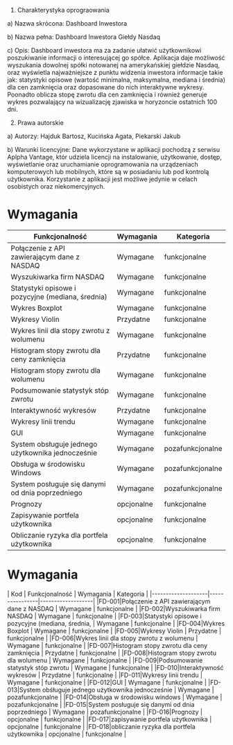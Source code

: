 1. Charakterystyka oprograowania
   
a) Nazwa skrócona: Dashboard Inwestora

b) Nazwa pełna: Dashboard Inwestora Giełdy Nasdaq

c) Opis: Dashboard inwestora ma za zadanie ułatwić użytkownikowi poszukiwanie informacji o interesującej go spółce. Aplikacja daje możliwość wyszukania dowolnej spółki notowanej na amerykańskiej giełdzie Nasdaq, oraz wyświetla najważniejsze z punktu widzenia inwestora informacje takie jak: statystyki opisowe (wartość minimalna, maksymalna, mediana i średnia) dla cen zamknięcia oraz dopasowane do nich interaktywne wykresy. Poonadto oblicza stopę zwrotu dla cen zamknięcia i również generuje wykres pozwalający na wizualizację zjawiska w horyzoncie ostatnich 100 dni.

2) Prawa autorskie
   
a) Autorzy: Hajduk Bartosz, Kucińska Agata, Piekarski Jakub

b) Warunki licencyjne: Dane wykorzystane w aplikacji pochodzą z serwisu Aplpha Vantage, któr udziela licencji na instalowanie, użytkowanie, dostęp, wyświetlanie oraz uruchamianie oprogramowania na urządzeniach komputerowych lub mobilnych, które są w posiadaniu lub pod kontrolą użytkownika. Korzystanie z aplikacji jest możliwe jedynie w celach osobistych oraz niekomercyjnych. 

# Wymagania
|  Funkcjonalność    | Wymagania      | Kategoria         |
|--------------------|----------------|-------------------|
|Połączenie z API zawierającym dane z NASDAQ    | Wymagane       | funkcjonalne      |
|Wyszukiwarka firm NASDAQ    | Wymagane       | funkcjonalne      |
|Statystyki opisowe i pozycyjne (mediana, średnia)      | Wymagane       | funkcjonalne      |
|Wykres Boxplot    | Wymagane       | funkcjonalne      |
|Wykresy Violin    | Przydatne     | funkcjonalne      |
|Wykres linii dla stopy zwrotu z wolumenu    | Wymagane       | funkcjonalne      |
|Histogram stopy zwrotu dla ceny zamknięcia    | Przydatne       | funkcjonalne      |
|Histogram stopy zwrotu dla wolumenu   | Wymagane       | funkcjonalne      |
|Podsumowanie statystyk stóp zwrotu    | Wymagane       | funkcjonalne      |
|Interaktywność wykresów    | Przydatne       | funkcjonalne      |
|Wykresy linii trendu    | Wymagane       | funkcjonalne      |
|GUI    | Wymagane       | funkcjonalne      |
|System obsługuje jednego użytkownika jednocześnie    | Wymagane       | pozafunkcjonalne      |
|Obsługa w środowisku Windows                         | Wymagane       | pozafunkcjonalne      |
|System posługuje się danymi od dnia poprzedniego     | Wymagane       | pozafunkcjonalne      |
|Prognozy   | opcjonalne       | funkcjonalne      |
|Zapisywanie portfela użytkownika | opcjonalne       | funkcjonalne      |
|Obliczanie ryzyka dla portfela użytkownika | opcjonalne       | funkcjonalne      |



# Wymagania
| Kod |  Funkcjonalność    | Wymagania      | Kategoria         |
|--------------------|----------------|-------------------|
|FD-001|Połączenie z API zawierającym dane z NASDAQ    | Wymagane       | funkcjonalne      |
|FD-002|Wyszukiwarka firm NASDAQ    | Wymagane       | funkcjonalne      |
|FD-003|Statystyki opisowe i pozycyjne (mediana, średnia,      | Wymagane       | funkcjonalne      |
|FD-004|Wykres Boxplot    | Wymagane       | funkcjonalne      |
|FD-005|Wykresy Violin    | Przydatne     | funkcjonalne      |
|FD-006|Wykres linii dla stopy zwrotu z wolumenu    | Wymagane       | funkcjonalne      |
|FD-007|Histogram stopy zwrotu dla ceny zamknięcia    | Przydatne       | funkcjonalne      |
|FD-008|Histogram stopy zwrotu dla wolumenu   | Wymagane       | funkcjonalne      |
|FD-009|Podsumowanie statystyk stóp zwrotu    | Wymagane       | funkcjonalne      |
|FD-010|Interaktywność wykresów    | Przydatne       | funkcjonalne      |
|FD-011|Wykresy linii trendu    | Wymagane       | funkcjonalne      |
|FD-012|GUI    | Wymagane       | funkcjonalne      |
|FD-013|System obśługuje jednego użytkownika jednocześnie    | Wymagane       | pozafunkcjonalne      |
|FD-014|Obsługa w środowisku windows                         | Wymagane       | pozafunkcjonalne      |
|FD-015|System posługuje się danymi od dnia poprzedniego     | Wymagane       | pozafunkcjonalne      |
|FD-016|Prognozy   | opcjonalne       | funkcjonalne      |
|FD-017|zapisywanie portfela użytkownika | opcjonalne       | funkcjonalne      |
|FD-018|obliczanie ryzyka dla portfela użytkownika | opcjonalne       | funkcjonalne      |
